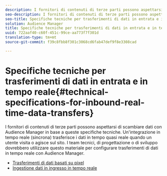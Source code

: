 ```yaml
---
description: I fornitori di contenuti di terze parti possono aspettarsi di scambiare dati con Audience Manager in base a queste specifiche tecniche. Un'integrazione in tempo reale (sincrona) trasferisce i dati in tempo quasi reale quando un utente visita o agisce sul sito. I team tecnici, di progettazione o di sviluppo dovrebbero utilizzare questo materiale per configurare trasferimenti di dati in tempo reale con Audience Manager.
seo-description: I fornitori di contenuti di terze parti possono aspettarsi di scambiare dati con Audience Manager in base a queste specifiche tecniche. Un'integrazione in tempo reale (sincrona) trasferisce i dati in tempo quasi reale quando un utente visita o agisce sul sito. I team tecnici, di progettazione o di sviluppo dovrebbero utilizzare questo materiale per configurare trasferimenti di dati in tempo reale con Audience Manager.
seo-title: Specifiche tecniche per trasferimenti di dati in entrata e in tempo reale
solution: Audience Manager
title: Specifiche tecniche per trasferimenti di dati in entrata e in tempo reale
uuid: 722aaf40-c60f-451c-99ce-aa773f7f301d
translation-type: tm+mt
source-git-commit: f39c8fbb8f301c3068cd6fab47def9f8e3308cad

---
```



# Specifiche tecniche per trasferimenti di dati in entrata e in tempo reale{#technical-specifications-for-inbound-real-time-data-transfers}

I fornitori di contenuti di terze parti possono aspettarsi di scambiare dati con Audience Manager in base a queste specifiche tecniche. Un'integrazione in tempo reale (sincrona) trasferisce i dati in tempo quasi reale quando un utente visita o agisce sul sito. I team tecnici, di progettazione o di sviluppo dovrebbero utilizzare questo materiale per configurare trasferimenti di dati in tempo reale con Audience Manager.

<!-- c_rt_realtime_intro.xml -->

* [Trasferimenti di dati basati su pixel](/help/using/integration/sending-audience-data/real-time-data-integration/pixel-based-data-transfer.md)
* [Ingestione dati in ingresso in tempo reale](/help/using/integration/sending-audience-data/real-time-data-integration/real-time-data-transfer.md)